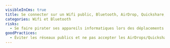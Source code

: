```yaml
---
visibleInCms: true
title: Se connecter sur un Wifi public, Bluetooth, AirDrop, Quickshare, etc.
categories: Wifi et Bluetooth
risks:
  - Se faire pirater ses appareils informatiques lors des déplacements.
goodPractices:
  - Éviter les réseaux publics et ne pas accepter les AirDrops/Quickshare
---
```

